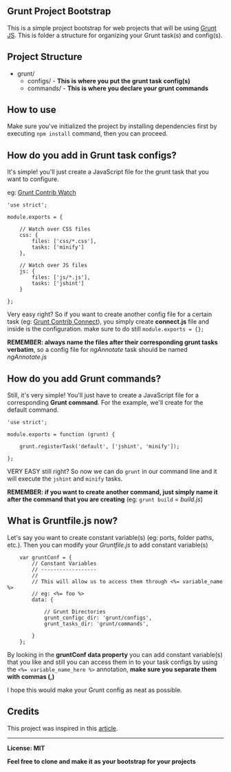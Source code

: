 Grunt Project Bootstrap
----------------------------
This is a simple project bootstrap for web projects that will be using [Grunt JS](gruntjs.com/getting-started). This is folder a structure for organizing your Grunt task(s) and config(s).

## Project Structure
* grunt/
    - configs/ - **This is where you put the grunt task config(s)**
    - commands/ - **This is where you declare your grunt commands**

## How to use
Make sure you've initialized the project by installing dependencies first by executing `npm install` command, then you can proceed. 

## How do you add in Grunt task configs?
It's simple! you'll just create a JavaScript file for the grunt task that you want to configure.

eg: [Grunt Contrib Watch](https://www.npmjs.com/package/grunt-contrib-watch)
```
'use strict';

module.exports = {

    // Watch over CSS files
    css: {
        files: ['css/*.css'],
        tasks: ['minify']
    },

    // Watch over JS files
    js: {
        files: ['js/*.js'],
        tasks: ['jshint']
    }

};
```
Very easy right? So if you want to create another config file for a certain task (eg: [Grunt Contrib Connect](https://www.npmjs.com/package/grunt-contrib-connect)), you simply create **connect.js** file and inside is the configuration. make sure to do still `module.exports = {};`

**REMEMBER: always name the files after their corresponding grunt tasks  verbatim**, so a config file for *ngAnnotate* task should be named *ngAnnotate.js*

## How do you add Grunt commands?
Still, it's very simple! You'll just have to create a JavaScript file for a corresponding **Grunt command**.
For the example, we'll create for the default command.
```
'use strict';

module.exports = function (grunt) {

    grunt.registerTask('default', ['jshint', 'minify']);

};
```
VERY EASY still right? So now we can do `grunt` in our command line and it will execute the `jshint` and `minify` tasks.

**REMEMBER: if you want to create another command, just simply name it after the command that you are creating** (eg: `grunt build` = *build.js*)

## What is Gruntfile.js now?
Let's say you want to create constant variable(s) (eg: ports, folder paths, etc.). Then you can modify your *Gruntfile.js* to add constant variable(s)

```
    var gruntConf = {
        // Constant Variables
        // ------------------
        // 
        // This will allow us to access them through <%= variable_name %>
        // eg: <%= foo %>
        data: {

            // Grunt Directories
            grunt_configc_dir: 'grunt/configs',
            grunt_tasks_dir: 'grunt/commands',

        }
    };
```
By looking in the **gruntConf data property** you can add constant variable(s) that you like and still you can access them in to your task configs by using the `<%= variable_name_here %>` annotation, **make sure you separate them with commas (,)**

I hope this would make your Grunt config as neat as possible.

## Credits
This project was inspired in this [article](http://ericnish.io/blog/how-to-neatly-separate-grunt-files).

------------------------------------------------------------------------------------
**License: MIT**

**Feel free to clone and make it as your bootstrap for your projects**